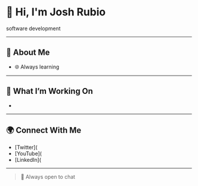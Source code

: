 # 👋 Hi, I'm Josh Rubio

software development

---

## 🧠 About Me

- 🌐 Always learning 

---

## 🚧 What I’m Working On

-

---

## 🌍 Connect With Me

- [Twitter](
- [YouTube](
- [LinkedIn](

---

> 💬 Always open to chat 


